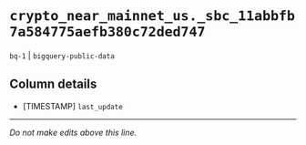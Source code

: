 # `crypto_near_mainnet_us._sbc_11abbfb7a584775aefb380c72ded747`
`bq-1` | `bigquery-public-data`

## Column details
* [TIMESTAMP] `last_update`

-------------------------------------------------------------------------------
*Do not make edits above this line.*
